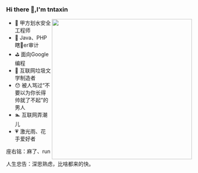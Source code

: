### Hi there 👋,I'm tntaxin

<img align='right' src="https://github-readme-stats.vercel.app/api?username=radsih&show_icons=true&theme=radical" width="380">

- 🔭 甲方划水安全工程师
- 👯 Java、PHP瞎🐔er审计
- ⛳️ 面向Google编程
- 🤔 互联网垃圾文学制造者
- 😯 被人骂过“不要以为你长得帅就了不起”的男人
- 🏊 互联网弄潮儿
- 💗 激光雨、花手爱好者

座右铭：麻了、run

人生忠告：深思熟虑，比啥都来的快。

<!--
- 🔭 I’m currently working on ...
- 🌱 I’m currently learning ...
-  I’m looking to collaborate on ...
- 🤔 I’m looking for help with ...
- 💬 Ask me about ...
- 📫 How to reach me: ...
- 😄 Pronouns: ...
- ⚡ Fun fact: ...
-->
